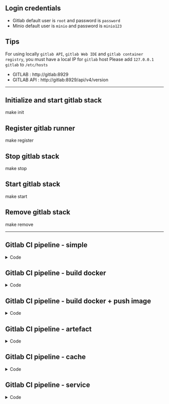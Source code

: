 
## Login credentials

* Gitlab default user is `root` and password is `password`
* Minio default user is `minio` and password is `minio123`

## Tips

For using locally `gitlab API`, `gitlab Web IDE` and `gitlab container registry`, you must have a local IP for `gitlab` host
Please add `127.0.0.1 gitlab` to `/etc/hosts`

* GITLAB : http://gitlab:8929
* GITLAB API : http://gitlab:8929/api/v4/version

---

## Initialize and start gitlab stack

make init

## Register gitlab runner

make register

## Stop gitlab stack

make stop

## Start gitlab stack

make start

## Remove gitlab stack

make remove

---

## Gitlab CI pipeline - simple

<details><summary>Code</summary>
<p>

.gitlab-ci.yml

```yaml
stages:
- build

test:
  stage : build
  tags:
  - docker
  script:
  - echo "Well Done!!!"
```
</p>
</details>

## Gitlab CI pipeline - build docker

<details><summary>Code</summary>
<p>

Dockerfile

```Dockerfile
FROM alpine:latest
CMD ["echo", "Well Done!!!"]
```

.gitlab-ci.yml

```yaml
stages:
- build

image: docker:stable

before_script:
- docker info

build:
  stage: build
  tags:
  - docker
  script:
  - docker build -t my-docker-image .
  - docker run --rm my-docker-image
```

</p>
</details>

## Gitlab CI pipeline - build docker + push image

<details><summary>Code</summary>
<p>

Dockerfile

```Dockerfile
FROM alpine:latest
CMD ["echo", "Well Done!!!"]
```

.gitlab-ci.yml

```yaml
stages:
- build

image: docker:stable

variables:
  IMAGE_TAG: $CI_REGISTRY_IMAGE:$CI_COMMIT_REF_SLUG

before_script:
- docker info
- docker login -u $CI_REGISTRY_USER -p $CI_REGISTRY_PASSWORD $CI_REGISTRY

build:
  stage: build
  tags:
   - docker
  script:
  - docker build -t $IMAGE_TAG .
  - docker run --rm $IMAGE_TAG
  - docker push $IMAGE_TAG
```

</p>
</details>

## Gitlab CI pipeline - artefact

<details><summary>Code</summary>
<p>

.gitlab-ci.yml

```yaml
stages:
- build
- test

build-job:
  stage : build
  image: alpine:latest
  tags:
  - docker
  script:
  - echo "Well Done!!!" > test_artefact.txt
  artifacts:
      paths:
      - test_artefact.txt
      expire_in: 1 min

test-job:
  stage: test
  image: alpine:latest
  tags:
  - docker
  script:
  - cat test_artefact.txt
  dependencies:
  - build-job

```

</p>
</details>

## Gitlab CI pipeline - cache

<details><summary>Code</summary>
<p>

package.json
```json
{
  "dependencies": {
    "express": "latest"
  }
}
```

app.js
```javascript
const express = require('express')
const app = express()

app.get('/', function (req, res) {
  res.send('Well Done!!!')
})

app.listen(3000, function () {
  console.log('App listening on port 3000!')
})
```

.gitlab-ci.yml

```yaml
stages:
- test

cache:
  key: ${CI_COMMIT_REF_SLUG}
  paths:
  - node_modules/

before_script:
- npm install

test-job:
  stage: test
  image: node:latest
  tags:
  - docker
  script:
  - node app.js &
  - sleep 3
  - curl -s 'http://localhost:3000'
```

</p>
</details>

## Gitlab CI pipeline - service

<details><summary>Code</summary>
<p>

<u>Caveat :</u><br>
Actually there is an error while launching service.<br>
A bug exist when a runner launched with `docker-network-mode` option

.gitlab-ci.yml

```yaml
services:
- name: mongo:latest
  alias: db-mongo

stages:
- build
- test

create-job:
  stage: build
  services:
  - name: mongo:latest
    alias: db-mongo  
  image: 
    name: mongo:latest
    entrypoint: [""]
  tags:
  - docker
  script:
  - mongo --host db-mongo --eval "db.createCollection('Well_Done');"

test-job:
  stage: test
  image: 
    name: mongo:latest
    entrypoint: [""]
  tags:
  - docker
  script:
  - mongo --host db-mongo --eval "db.getCollectionNames();"
```

</p>
</details>
